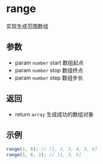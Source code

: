 # range

实现生成范围数组

## 参数

- param `number` start 数组起点
- param `number` stop 数组终点
- param `number` step 数组步长

## 返回

- return `array` 生成成功的数组对象

## 示例

```js
range(1, 6); // [1, 2, 3, 4, 5, 6]
range(1, 6, 2); // [1, 3, 5]
```
